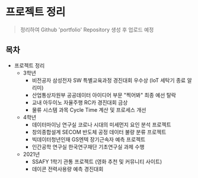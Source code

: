 



# 프로젝트 정리

> 정리하여 Github 'portfolio' Repository 생성 후 업로드 예정

## 목차

- 프로젝트 정리
  - 3학년
    - 비전공자 삼성전자 SW 특별교육과정 경진대회 우수상 (IoT 세탁기 종료 알리미)
    - 산업통상자원부 공공데이터 아이디어 부문 "찍어봐" 최종 예선 탈락
    - 교내 아두이노 자율주행 RC카 경진대회 금상
    - 물류 시스템 과목 Cycle Time 계산 및 프로세스 개선
  - 4학년
    - 데이터마이닝 연구실 코로나 시대의 미세먼지 요인 분석 프로젝트
    - 창의종합설계 SECOM 반도체 공정 데이터 불량 분류 프로젝트
    - 빅데이터청년인재 GS엔텍 장기근속자 예측 프로젝트
    - 인간공학 연구실 한국연구재단 기초연구실 과제 수행
  - 2021년
    - SSAFY 1학기 관통 프로젝트 (영화 추천 및 커뮤니티 사이트)
    - 데이콘 전력사용량 예측 경진대회










